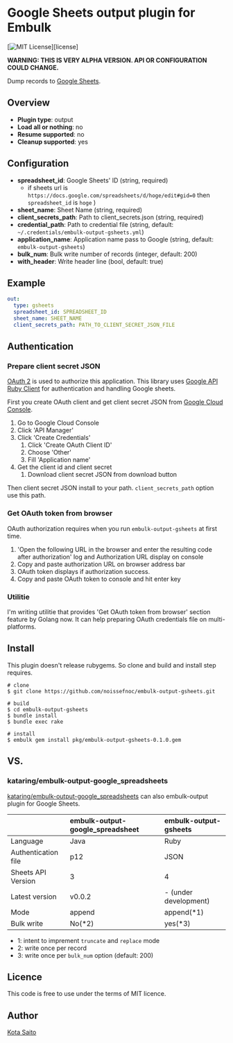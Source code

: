 # Google Sheets output plugin for Embulk

[![MIT License](http://img.shields.io/badge/license-MIT-blue.svg?style=flat-square)][license]

**WARNING: THIS IS VERY ALPHA VERSION. API OR CONFIGURATION COULD CHANGE.**

Dump records to [Google Sheets](https://sheets.google.com/).

## Overview

* **Plugin type**: output
* **Load all or nothing**: no
* **Resume supported**: no
* **Cleanup supported**: yes

## Configuration

- **spreadsheet_id**: Google Sheets' ID (string, required)
    - if sheets url is `https://docs.google.com/spreadsheets/d/hoge/edit#gid=0` then `spreadsheet_id` is `hoge` ) 
- **sheet_name**: Sheet Name (string, required)
- **client_secrets_path**: Path to client_secrets.json (string, required)
- **credential_path**: Path to credential file (string, default: `~/.credentials/embulk-output-gsheets.yml`)
- **application_name**: Application name pass to Google (string, default: `embulk-output-gsheets`)
- **bulk_num**: Bulk write number of records (integer, default: 200) 
- **with_header**: Write header line (bool, default: true)


## Example

```yaml
out:
  type: gsheets
  spreadsheet_id: SPREADSHEET_ID
  sheet_name: SHEET_NAME
  client_secrets_path: PATH_TO_CLIENT_SECRET_JSON_FILE
```

## Authentication

### Prepare client secret JSON

[OAuth 2](https://developers.google.com/accounts/docs/OAuth2) is used to authorize this application. This library uses [Google API Ruby Client](https://github.com/google/google-api-ruby-client) for authentication and handling Google sheets.

First you create OAuth client and get client secret JSON from [Google Cloud Console](https://console.cloud.google.com/).

1. Go to Google Cloud Console
1. Click 'API Manager'
1. Click 'Create Credentials'
    1. Click 'Create OAuth Client ID'
    1. Choose 'Other'
    1. Fill 'Application name'
1. Get the client id and client secret
    1. Download client secret JSON from download button

Then client secret JSON install to your path. `client_secrets_path` option use this path.


### Get OAuth token from browser

OAuth authorization requires when you run `embulk-output-gsheets` at first time.

1. 'Open the following URL in the browser and enter the resulting code after authorization' log and Authorization URL display on console
1. Copy and paste authorization URL on browser address bar
1. OAuth token displays if authorization success.
1. Copy and paste OAuth token to console and hit enter key


### Utilitie

I'm writing utilitie that provides 'Get OAuth token from browser' section feature by Golang now. It can help preparing OAuth credentials file on multi-platforms.


## Install

This plugin doesn't release rubygems. So clone and build and install step requires.

```
# clone
$ git clone https://github.com/noissefnoc/embulk-output-gsheets.git

# build
$ cd embulk-output-gsheets
$ bundle install
$ bundle exec rake

# install
$ embulk gem install pkg/embulk-output-gsheets-0.1.0.gem
```

## VS.

### kataring/embulk-output-google_spreadsheets

[kataring/embulk-output-google_spreadsheets](https://github.com/kataring/embulk-output-google_spreadsheets) can also embulk-output plugin for Google Sheets. 

| |embulk-output-google_spreadsheet|embulk-output-gsheets|
|:-------|:-------|:----------|
|Language|Java|Ruby|
|Authentication file|p12|JSON|
|Sheets API Version|3|4|
|Latest version|v0.0.2|- (under development)|
|Mode|append|append(*1)|
|Bulk write|No(*2)|yes(*3)|

* 1: intent to imprement `truncate` and `replace` mode
* 2: write once per record
* 3: write once per `bulk_num` option (default: 200)


## Licence

This code is free to use under the terms of MIT licence.


## Author

[Kota Saito](https://github.com/noissefnoc)
